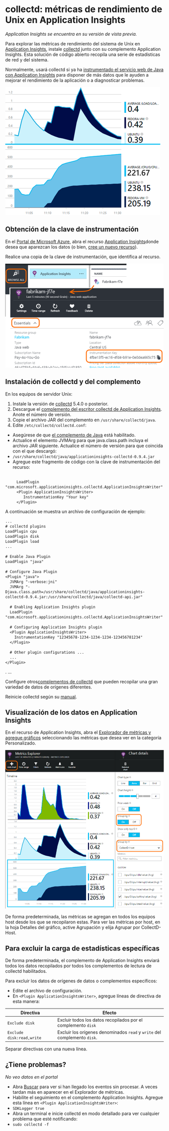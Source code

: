 <properties 
	pageTitle="collectd: estadísticas de rendimiento para Java en Unix en Application Insights" 
	description="Supervisión extendida de sitios web de Java con el complemento CollectD para Application Insights" 
	services="application-insights" 
    documentationCenter="java"
	authors="alancameronwills" 
	manager="douge"/>

<tags 
	ms.service="application-insights" 
	ms.workload="tbd" 
	ms.tgt_pltfrm="ibiza" 
	ms.devlang="na" 
	ms.topic="article" 
	ms.date="11/03/2015" 
	ms.author="awills"/>
 
# collectd: métricas de rendimiento de Unix en Application Insights

*Application Insights se encuentra en su versión de vista previa.*

Para explorar las métricas de rendimiento del sistema de Unix en [Application Insights](app-insights-overview.md), instale [collectd](http://collectd.org/) junto con su complemento Application Insights. Esta solución de código abierto recopila una serie de estadísticas de red y del sistema.

Normalmente, usará collectd si ya ha [instrumentado el servicio web de Java con Application Insights][java] para disponer de más datos que le ayuden a mejorar el rendimiento de la aplicación o a diagnosticar problemas.

![Gráficos de ejemplo](./media/app-insights-java-collectd/sample.png)

## Obtención de la clave de instrumentación

En el [Portal de Microsoft Azure](https://portal.azure.com), abra el recurso [Application Insights](start)donde desea que aparezcan los datos (o bien, [cree un nuevo recurso](app-insights-create-new-resource.md)).

Realice una copia de la clave de instrumentación, que identifica al recurso.

![Examine todo, abra el recurso y, en la lista desplegable de Esssentials, seleccione y copie la clave de instrumentación.](./media/app-insights-java-collectd/02-props.png)



## Instalación de collectd y del complemento

En los equipos de servidor Unix:

1. Instale la versión de [collectd](http://collectd.org/) 5.4.0 o posterior.
2. Descargue el [complemento del escritor collectd de Application Insights](https://azuredownloads.blob.core.windows.net/applicationinsights/sdk.html). Anote el número de versión.
3. Copie el archivo JAR del complemento en `/usr/share/collectd/java`.
3. Edite `/etc/collectd/collectd.conf`:
 * Asegúrese de que [el complemento de Java](https://collectd.org/wiki/index.php/Plugin:Java) está habilitado.
 * Actualice el elemento JVMArg para que java.class.path incluya el archivo JAR siguiente. Actualice el número de versión para que coincida con el que descargó:
  * `/usr/share/collectd/java/applicationinsights-collectd-0.9.4.jar`
 * Agregue este fragmento de código con la clave de instrumentación del recurso:

```

     LoadPlugin "com.microsoft.applicationinsights.collectd.ApplicationInsightsWriter"
     <Plugin ApplicationInsightsWriter>
        InstrumentationKey "Your key"
     </Plugin>
```

A continuación se muestra un archivo de configuración de ejemplo:

    ...
    # collectd plugins
    LoadPlugin cpu
    LoadPlugin disk
    LoadPlugin load
    ...

    # Enable Java Plugin
    LoadPlugin "java"

    # Configure Java Plugin
    <Plugin "java">
      JVMArg "-verbose:jni"
      JVMArg "-Djava.class.path=/usr/share/collectd/java/applicationinsights-collectd-0.9.4.jar:/usr/share/collectd/java/collectd-api.jar"

      # Enabling Application Insights plugin
      LoadPlugin "com.microsoft.applicationinsights.collectd.ApplicationInsightsWriter"
                
      # Configuring Application Insights plugin
      <Plugin ApplicationInsightsWriter>
        InstrumentationKey "12345678-1234-1234-1234-123456781234"
      </Plugin>

      # Other plugin configurations ...
      ...
    </Plugin>
. ...

Configure otros[complementos de collectd](https://collectd.org/wiki/index.php/Table_of_Plugins) que pueden recopilar una gran variedad de datos de orígenes diferentes.

Reinicie collectd según su [manual](https://collectd.org/wiki/index.php/First_steps).

## Visualización de los datos en Application Insights

En el recurso de Application Insights, abra el [Explorador de métricas y agregue gráficos][metrics] seleccionando las métricas que desea ver en la categoría Personalizado.

![](./media/app-insights-java-collectd/result.png)

De forma predeterminada, las métricas se agregan en todos los equipos host desde los que se recopilaron estas. Para ver las métricas por host, en la hoja Detalles del gráfico, active Agrupación y elija Agrupar por CollectD-Host.


## Para excluir la carga de estadísticas específicas

De forma predeterminada, el complemento de Application Insights enviará todos los datos recopilados por todos los complementos de lectura de collectd habilitados.

Para excluir los datos de orígenes de datos o complementos específicos:

* Edite el archivo de configuración. 
* En `<Plugin ApplicationInsightsWriter>`, agregue líneas de directiva de esta manera:

Directiva | Efecto
---|---
`Exclude disk` | Excluir todos los datos recopilados por el complemento `disk`
`Exclude disk:read,write` | Excluir los orígenes denominados `read` y `write` del complemento `disk`.

Separar directivas con una nueva línea.


## ¿Tiene problemas?

*No veo datos en el portal*

* Abra [Buscar][diagnostic] para ver si han llegado los eventos sin procesar. A veces tardan más en aparecer en el Explorador de métricas.
* Habilite el seguimiento en el complemento Application Insights. Agregue esta línea en `<Plugin ApplicationInsightsWriter>`:
 *  `SDKLogger true`
* Abra un terminal e inicie collectd en modo detallado para ver cualquier problema que esté notificando:
 * `sudo collectd -f`




<!--Link references-->

[api]: app-insights-api-custom-events-metrics.md
[apiexceptions]: app-insights-api-custom-events-metrics.md#track-exception
[availability]: app-insights-monitor-web-app-availability.md
[diagnostic]: app-insights-diagnostic-search.md
[eclipse]: app-insights-java-eclipse.md
[java]: app-insights-java-get-started.md
[javalogs]: app-insights-java-trace-logs.md
[metrics]: app-insights-metrics-explorer.md
[usage]: app-insights-web-track-usage.md

 

<!---HONumber=AcomDC_0128_2016-->